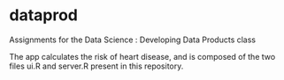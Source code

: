 dataprod
========

Assignments for the Data Science : Developing Data Products class
  
The app calculates the risk of heart disease, and is composed of the two files ui.R and server.R present in this repository.
